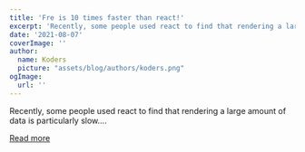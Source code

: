 ```yaml
---
title: 'Fre is 10 times faster than react!'
excerpt: 'Recently, some people used react to find that rendering a large amount of data is particularly slow....'
date: '2021-08-07'
coverImage: ''
author:
  name: Koders
  picture: "assets/blog/authors/koders.png"
ogImage:
  url: ''
---
```


Recently, some people used react to find that rendering a large amount of data is particularly slow....

[Read more](https://dev.to/132/fre-is-10-times-faster-than-react-224k)

